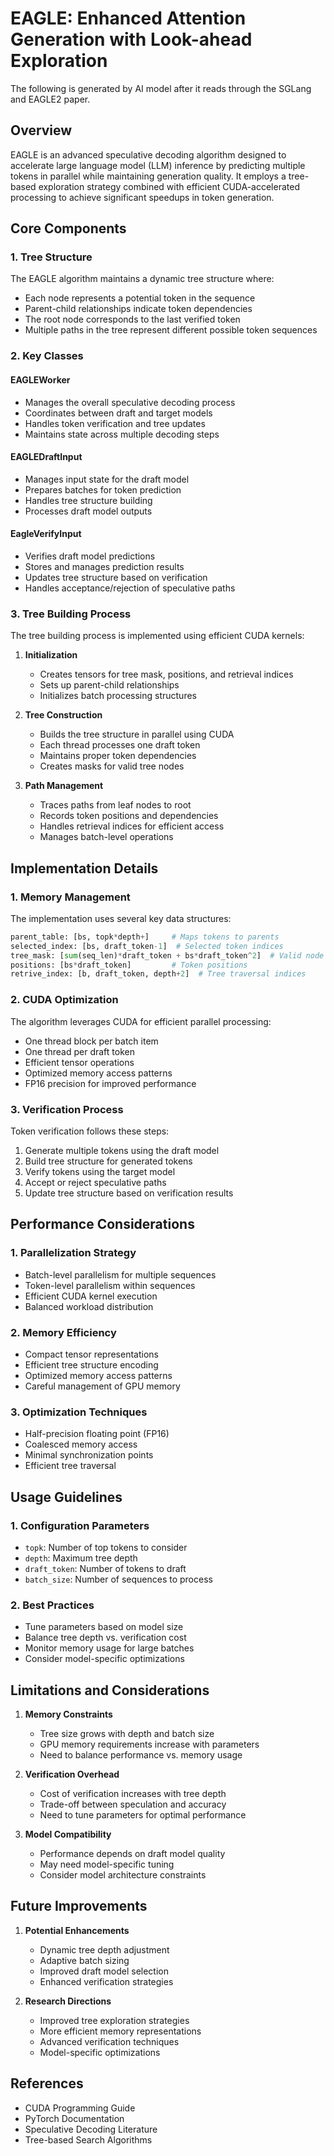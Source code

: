 # EAGLE: Enhanced Attention Generation with Look-ahead Exploration

The following is generated by AI model after it reads through the SGLang and EAGLE2 paper.

## Overview

EAGLE is an advanced speculative decoding algorithm designed to accelerate large language model (LLM) inference by predicting multiple tokens in parallel while maintaining generation quality. It employs a tree-based exploration strategy combined with efficient CUDA-accelerated processing to achieve significant speedups in token generation.

## Core Components

### 1. Tree Structure

The EAGLE algorithm maintains a dynamic tree structure where:
- Each node represents a potential token in the sequence
- Parent-child relationships indicate token dependencies
- The root node corresponds to the last verified token
- Multiple paths in the tree represent different possible token sequences

### 2. Key Classes

#### EAGLEWorker
- Manages the overall speculative decoding process
- Coordinates between draft and target models
- Handles token verification and tree updates
- Maintains state across multiple decoding steps

#### EAGLEDraftInput
- Manages input state for the draft model
- Prepares batches for token prediction
- Handles tree structure building
- Processes draft model outputs

#### EagleVerifyInput
- Verifies draft model predictions
- Stores and manages prediction results
- Updates tree structure based on verification
- Handles acceptance/rejection of speculative paths

### 3. Tree Building Process

The tree building process is implemented using efficient CUDA kernels:

1. **Initialization**
   - Creates tensors for tree mask, positions, and retrieval indices
   - Sets up parent-child relationships
   - Initializes batch processing structures

2. **Tree Construction**
   - Builds the tree structure in parallel using CUDA
   - Each thread processes one draft token
   - Maintains proper token dependencies
   - Creates masks for valid tree nodes

3. **Path Management**
   - Traces paths from leaf nodes to root
   - Records token positions and dependencies
   - Handles retrieval indices for efficient access
   - Manages batch-level operations

## Implementation Details

### 1. Memory Management

The implementation uses several key data structures:
```python
parent_table: [bs, topk*depth+]     # Maps tokens to parents
selected_index: [bs, draft_token-1]  # Selected token indices
tree_mask: [sum(seq_len)*draft_token + bs*draft_token^2]  # Valid node mask
positions: [bs*draft_token]         # Token positions
retrive_index: [b, draft_token, depth+2]  # Tree traversal indices
```

### 2. CUDA Optimization

The algorithm leverages CUDA for efficient parallel processing:
- One thread block per batch item
- One thread per draft token
- Efficient tensor operations
- Optimized memory access patterns
- FP16 precision for improved performance

### 3. Verification Process

Token verification follows these steps:
1. Generate multiple tokens using the draft model
2. Build tree structure for generated tokens
3. Verify tokens using the target model
4. Accept or reject speculative paths
5. Update tree structure based on verification results

## Performance Considerations

### 1. Parallelization Strategy
- Batch-level parallelism for multiple sequences
- Token-level parallelism within sequences
- Efficient CUDA kernel execution
- Balanced workload distribution

### 2. Memory Efficiency
- Compact tensor representations
- Efficient tree structure encoding
- Optimized memory access patterns
- Careful management of GPU memory

### 3. Optimization Techniques
- Half-precision floating point (FP16)
- Coalesced memory access
- Minimal synchronization points
- Efficient tree traversal

## Usage Guidelines

### 1. Configuration Parameters
- `topk`: Number of top tokens to consider
- `depth`: Maximum tree depth
- `draft_token`: Number of tokens to draft
- `batch_size`: Number of sequences to process

### 2. Best Practices
- Tune parameters based on model size
- Balance tree depth vs. verification cost
- Monitor memory usage for large batches
- Consider model-specific optimizations

## Limitations and Considerations

1. **Memory Constraints**
   - Tree size grows with depth and batch size
   - GPU memory requirements increase with parameters
   - Need to balance performance vs. memory usage

2. **Verification Overhead**
   - Cost of verification increases with tree depth
   - Trade-off between speculation and accuracy
   - Need to tune parameters for optimal performance

3. **Model Compatibility**
   - Performance depends on draft model quality
   - May need model-specific tuning
   - Consider model architecture constraints

## Future Improvements

1. **Potential Enhancements**
   - Dynamic tree depth adjustment
   - Adaptive batch sizing
   - Improved draft model selection
   - Enhanced verification strategies

2. **Research Directions**
   - Improved tree exploration strategies
   - More efficient memory representations
   - Advanced verification techniques
   - Model-specific optimizations

## References

- CUDA Programming Guide
- PyTorch Documentation
- Speculative Decoding Literature
- Tree-based Search Algorithms
